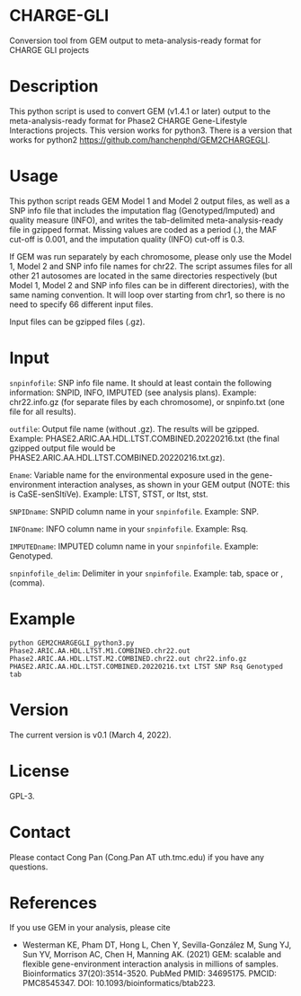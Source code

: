 # CHARGE-GLI
Conversion tool from GEM output to meta-analysis-ready format for CHARGE GLI projects
# Description
This python script is used to convert GEM (v1.4.1 or later) output to the meta-analysis-ready format for Phase2 CHARGE Gene-Lifestyle Interactions projects. This version works for python3. There is a version that works for python2 https://github.com/hanchenphd/GEM2CHARGEGLI. 
# Usage
This python script reads GEM Model 1 and Model 2 output files, as well as a SNP info file that includes the imputation flag (Genotyped/Imputed) and quality measure (INFO), and writes the tab-delimited meta-analysis-ready file in gzipped format. Missing values are coded as a period (.), the MAF cut-off is 0.001, and the imputation quality (INFO) cut-off is 0.3.

If GEM was run separately by each chromosome, please only use the Model 1, Model 2 and SNP info file names for chr22. The script assumes files for all other 21 autosomes are located in the same directories respectively (but Model 1, Model 2 and SNP info files can be in different directories), with the same naming convention. It will loop over starting from chr1, so there is no need to specify 66 different input files.

Input files can be gzipped files (.gz).
# Input
```snpinfofile```: SNP info file name. It should at least contain the following information: SNPID, INFO, IMPUTED (see analysis plans). Example: chr22.info.gz (for separate files by each chromosome), or snpinfo.txt (one file for all results).

```outfile```: Output file name (without .gz). The results will be gzipped. Example: PHASE2.ARIC.AA.HDL.LTST.COMBINED.20220216.txt (the final gzipped output file would be PHASE2.ARIC.AA.HDL.LTST.COMBINED.20220216.txt.gz).

```Ename```: Variable name for the environmental exposure used in the gene-environment interaction analyses, as shown in your GEM output (NOTE: this is CaSE-senSItiVe). Example: LTST, STST, or ltst, stst.

```SNPIDname```: SNPID column name in your ```snpinfofile```. Example: SNP.

```INFOname```: INFO column name in your ```snpinfofile```. Example: Rsq.

```IMPUTEDname```: IMPUTED column name in your ```snpinfofile```. Example: Genotyped.

```snpinfofile_delim```: Delimiter in your ```snpinfofile```. Example: tab, space or , (comma).
# Example
```
python GEM2CHARGEGLI_python3.py Phase2.ARIC.AA.HDL.LTST.M1.COMBINED.chr22.out Phase2.ARIC.AA.HDL.LTST.M2.COMBINED.chr22.out chr22.info.gz PHASE2.ARIC.AA.HDL.LTST.COMBINED.20220216.txt LTST SNP Rsq Genotyped tab
```
# Version
The current version is v0.1 (March 4, 2022).
# License
GPL-3.
# Contact
Please contact Cong Pan (Cong.Pan AT uth.tmc.edu) if you have any questions.
# References
If you use GEM in your analysis, please cite
* Westerman KE, Pham DT, Hong L, Chen Y, Sevilla-González M, Sung YJ, Sun YV, Morrison AC, Chen H, Manning AK. (2021) GEM: scalable and flexible gene-environment interaction analysis in millions of samples. Bioinformatics 37(20):3514-3520. PubMed PMID: 34695175. PMCID: PMC8545347. DOI: 10.1093/bioinformatics/btab223.
